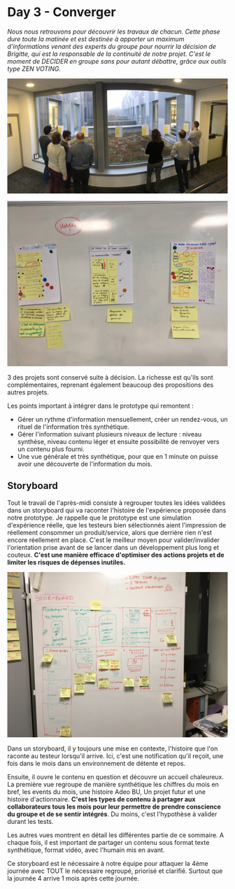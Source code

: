 # Day 3 - Converger

_Nous nous retrouvons pour découvrir les travaux de chacun. Cette phase dure toute la matinée et est destinée à apporter un maximum d'informations venant des experts du groupe pour nourrir la décision de Brigitte, qui est la responsable de la continuité de notre projet. C'est le moment de DECIDER en groupe sans pour autant débattre, grâce aux outils type ZEN VOTING._

![](.gitbook/assets/museum.jpg)

![](.gitbook/assets/projets_gagants.jpg)

3 des projets sont conservé suite à décision. La richesse est qu'ils sont complémentaires, reprenant également beaucoup des propositions des autres projets.

Les points important à intégrer dans le prototype qui remontent :

* Gérer un rythme d'information mensuellement, créer un rendez-vous, un rituel de l'information très synthétique.
* Gérer l'information suivant plusieurs niveaux de lecture : niveau synthèse, niveau contenu léger et ensuite possibilité de renvoyer vers un contenu plus fourni.
* Une vue générale et très synthétique, pour que en 1 minute on puisse avoir une découverte de l'information du mois.

## Storyboard

Tout le travail de l'après-midi consiste à regrouper toutes les idées validées dans un storyboard qui va raconter l'histoire de l'expérience proposée dans notre prototype. Je rappelle que le prototype est une simulation d'expérience réelle, que les testeurs bien sélectionnés aient l'impression de réellement consommer un produit/service, alors que derrière rien n'est encore réellement en place. C'est le meilleur moyen pour valider/invalider l'orientation prise avant de se lancer dans un développement plus long et couteux. **C'est une manière efficace d'optimiser des actions projets et de limiter les risques de dépenses inutiles.**

![](.gitbook/assets/storyboard.jpg)

Dans un storyboard, il y toujours une mise en contexte, l'histoire que l'on raconte au testeur lorsqu'il arrive. Ici, c'est une notification qu'il reçoit, une fois dans le mois dans un environnement de détente et repos.

Ensuite, il ouvre le contenu en question et découvre un accueil chaleureux. La première vue regroupe de manière synthétique les chiffres du mois en bref, les events du mois, une histoire Adeo BU, Un projet futur et une histoire d'actionnaire. **C'est les types de contenu à partager aux collaborateurs tous les mois pour leur permettre de prendre conscience du groupe et de se sentir intégrés**. Du moins, c'est l'hypothèse à valider durant les tests.

Les autres vues montrent en détail les différentes partie de ce sommaire. A chaque fois, il est important de partager un contenu sous format texte synthétique, format vidéo, avec l'humain mis en avant.

Ce storyboard est le nécessaire à notre équipe pour attaquer la 4ème journée avec TOUT le nécessaire regroupé, priorisé et clarifié. Surtout que la journée 4 arrive 1 mois après cette journée.

